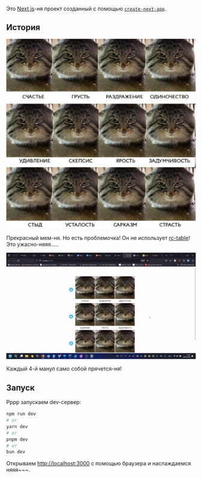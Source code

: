 Это [Next.js](https://nextjs.org/)-ня проект созданный с помощью [`create-next-app`](https://github.com/vercel/next.js/tree/canary/packages/create-next-app).

## История

![img.png](docs/img.png)

Прекрасный мем-ня. Но есть проблемочка! Он не использует [rc-table](https://www.npmjs.com/package/rc-table)! Это ужасно-няяя.....

![](docs/manul.gif)

Каждый 4-й манул само собой прячется-ня!

## Запуск

Рррр запускаем dev-сервер:

```bash
npm run dev
# or
yarn dev
# or
pnpm dev
# or
bun dev
```

Открываем [http://localhost:3000](http://localhost:3000) с помощью браузера и наслаждаемся няяя~~~.